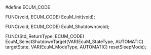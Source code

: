 #define ECUM_CODE

FUNC(void, ECUM_CODE) EcuM_Init(void);

FUNC(void, ECUM_CODE) EcuM_Shutdown(void);

FUNC(Std_ReturnType, ECUM_CODE) EcuM_SelectShutdownTarget(VAR(EcuM_StateType, AUTOMATIC) targetState, VAR(EcuM_ModeType, AUTOMATIC) resetSleepMode);
